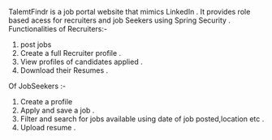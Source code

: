 TalemtFindr is a job portal website that mimics LinkedIn . It provides role based acess for recruiters and job Seekers using Spring Security .
Functionalities of Recruiters:-
1) post jobs
2) Create a full Recruiter profile .
3) View profiles of candidates applied .
4) Download their Resumes .

Of JobSeekers :-
1) Create a profile
2) Apply and save a job .
3) Filter and search for jobs available using date of job posted,location etc .
4) Upload resume .
